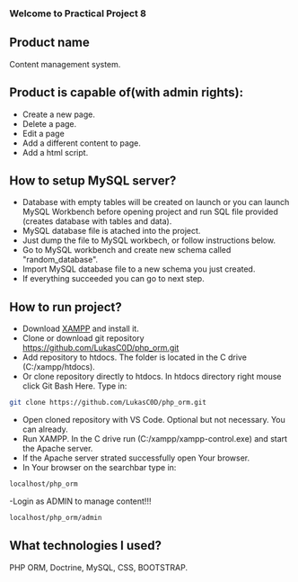 ### Welcome to Practical Project 8

## Product name 

Content management system.

## Product is capable of(with admin rights):

- Create a new page. 
- Delete a page.
- Edit a page 
- Add a different content to page.
- Add a html script.

## How to setup MySQL server?
- Database with empty tables will be created on launch or you can launch MySQL Workbench before opening project and run SQL file provided (creates database with tables and data).
- MySQL database file is atached into the project.
- Just dump the file to MySQL workbech, or follow instructions below.
- Go to MySQL workbench and create new schema called "random_database".
- Import MySQL database file to a new schema you just created.
- If everything  succeeded you can go to next step.

## How to run project?

- Download [XAMPP](https://www.apachefriends.org/index.html) and install it.
- Clone or download git repository https://github.com/LukasC0D/php_orm.git 
- Add repository to htdocs. The folder is located in the C drive (C:/xampp/htdocs).
- Or clone repository directly to htdocs. In htdocs directory right mouse click Git Bash Here. Type in:
```sh
git clone https://github.com/LukasC0D/php_orm.git
```
- Open cloned repository with VS Code. Optional but not necessary. You can already.
- Run XAMPP. In the C drive run (C:/xampp/xampp-control.exe) and start the Apache server.
- If the Apache server strated successfully open Your browser.
- In Your browser on the searchbar type in:

```sh
localhost/php_orm
```
-Login as ADMIN to manage content!!!
```sh
localhost/php_orm/admin
```

## What technologies I used?

PHP ORM, Doctrine, MySQL, CSS, BOOTSTRAP.






